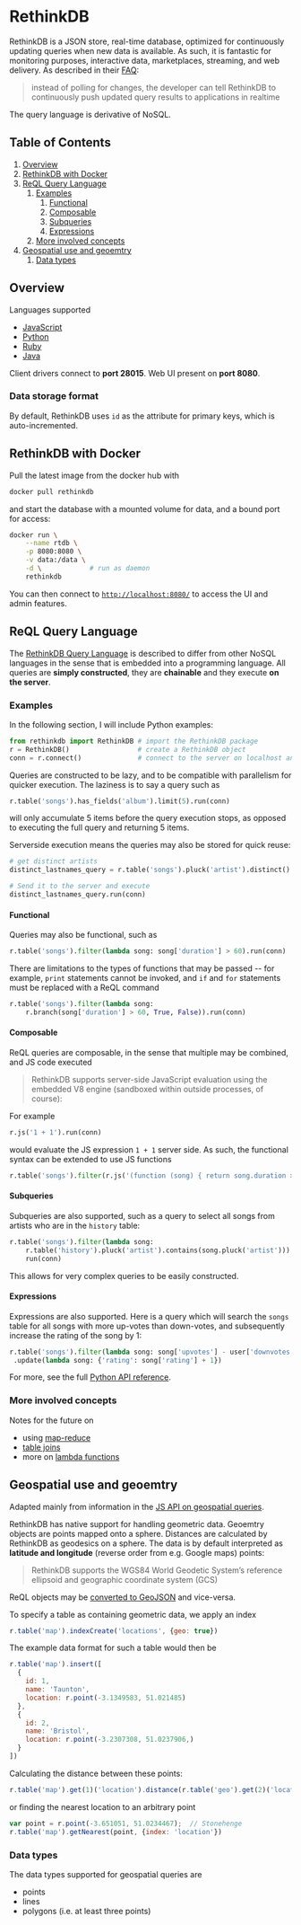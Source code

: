 # RethinkDB
RethinkDB is a JSON store, real-time database, optimized for continuously updating queries when new data is available. As such, it is fantastic for monitoring purposes, interactive data, marketplaces, streaming, and web delivery. As described in their [FAQ](https://rethinkdb.com/faq):

> instead of polling for changes, the developer can tell RethinkDB to continuously push updated query results to applications in realtime

The query language is derivative of NoSQL.

<!--BEGIN TOC-->
## Table of Contents
1. [Overview](#toc-sub-tag-0)
2. [RethinkDB with Docker](#toc-sub-tag-1)
3. [ReQL Query Language](#toc-sub-tag-2)
	1. [Examples](#toc-sub-tag-3)
		1. [Functional](#toc-sub-tag-4)
		2. [Composable](#toc-sub-tag-5)
		3. [Subqueries](#toc-sub-tag-6)
		4. [Expressions](#toc-sub-tag-7)
	2. [More involved concepts](#toc-sub-tag-8)
4. [Geospatial use and geoemtry](#toc-sub-tag-9)
	1. [Data types](#toc-sub-tag-10)
<!--END TOC-->

## Overview <a name="toc-sub-tag-0"></a>
Languages supported

- [JavaScript](https://rethinkdb.com/api/javascript/)
- [Python](https://rethinkdb.com/api/python/)
- [Ruby](https://rethinkdb.com/api/ruby/)
- [Java](https://rethinkdb.com/api/java/)

Client drivers connect to **port 28015**. Web UI present on **port 8080**.

### Data storage format
By default, RethinkDB uses `id` as the attribute for primary keys, which is auto-incremented.

## RethinkDB with Docker <a name="toc-sub-tag-1"></a>
Pull the latest image from the docker hub with 
```bash
docker pull rethinkdb
```

and start the database with a mounted volume for data, and a bound port for access:
```bash
docker run \
	--name rtdb \
	-p 8080:8080 \
	-v data:/data \
	-d \			# run as daemon
	rethinkdb
```
You can then connect to [`http://localhost:8080/`](http://localhost:8080/) to access the UI and admin features.

## ReQL Query Language <a name="toc-sub-tag-2"></a>
The [RethinkDB Query Language](https://rethinkdb.com/docs/introduction-to-reql/) is described to differ from other NoSQL languages in the sense that is embedded into a programming language. All queries are **simply constructed**, they are **chainable** and they execute **on the server**. 


### Examples <a name="toc-sub-tag-3"></a>
In the following section, I will include Python examples:

```py
from rethinkdb import RethinkDB # import the RethinkDB package
r = RethinkDB()                 # create a RethinkDB object
conn = r.connect()              # connect to the server on localhost and default port
```

Queries are constructed to be lazy, and to be compatible with parallelism for quicker execution. The laziness is to say a query such as
```py
r.table('songs').has_fields('album').limit(5).run(conn)
```
will only accumulate 5 items before the query execution stops, as opposed to executing the full query and returning 5 items.

Serverside execution means the queries may also be stored for quick reuse:
```py
# get distinct artists
distinct_lastnames_query = r.table('songs').pluck('artist').distinct()

# Send it to the server and execute
distinct_lastnames_query.run(conn)
```

#### Functional <a name="toc-sub-tag-4"></a>
Queries may also be functional, such as
```py
r.table('songs').filter(lambda song: song['duration'] > 60).run(conn)
```

There are limitations to the types of functions that may be passed -- for example, `print` statements cannot be invoked, and `if` and `for` statements must be replaced with a ReQL command
```py
r.table('songs').filter(lambda song:
    r.branch(song['duration'] > 60, True, False)).run(conn)
```

#### Composable <a name="toc-sub-tag-5"></a>
ReQL queries are composable, in the sense that multiple may be combined, and JS code executed

> RethinkDB supports server-side JavaScript evaluation using the embedded V8 engine (sandboxed within outside processes, of course):

For example
```py
r.js('1 + 1').run(conn)
```
would evaluate the JS expression `1 + 1` server side. As such, the functional syntax can be extended to use JS functions

```py
r.table('songs').filter(r.js('(function (song) { return song.duration > 60; })')).run(conn)
```
#### Subqueries <a name="toc-sub-tag-6"></a>
Subqueries are also supported, such as a query to select all songs from artists who are in the `history` table:
```py
r.table('songs').filter(lambda song:
    r.table('history').pluck('artist').contains(song.pluck('artist'))).
    run(conn)
```
This allows for very complex queries to be easily constructed.

#### Expressions <a name="toc-sub-tag-7"></a>
Expressions are also supported. Here is a query which will search the `songs` table for all songs with more up-votes than down-votes, and subsequently increase the rating of the song by 1:
```py
r.table('songs').filter(lambda song: song['upvotes'] - user['downvotes'] > 0)
 .update(lambda song: {'rating': song['rating'] + 1})
```
For more, see the full [Python API reference](https://rethinkdb.com/api/python/).

### More involved concepts <a name="toc-sub-tag-8"></a>
Notes for the future on

- using [map-reduce](https://rethinkdb.com/docs/map-reduce/)
- [table joins](https://rethinkdb.com/docs/table-joins/)
- more on [lambda functions](https://rethinkdb.com/blog/lambda-functions/)

## Geospatial use and geoemtry <a name="toc-sub-tag-9"></a>
Adapted mainly from information in the [JS API on geospatial queries](https://rethinkdb.com/docs/geo-support/javascript/).

RethinkDB has native support for handling geometric data. Geoemtry objects are points mapped onto a sphere. Distances are calculated by RethinkDB as geodesics on a sphere. The data is by default interpreted as **latitude and longitude** (reverse order from e.g. Google maps) points:

> RethinkDB supports the WGS84 World Geodetic System’s reference ellipsoid and geographic coordinate system (GCS)

ReQL objects may be [converted to GeoJSON](https://rethinkdb.com/docs/geo-support/javascript/#using-geojson) and vice-versa.

To specify a table as containing geometric data, we apply an index
```js
r.table('map').indexCreate('locations', {geo: true})

```
The example data format for such a table would then be
```js
r.table('map').insert([
  {
    id: 1,
    name: 'Taunton',
    location: r.point(-3.1349583, 51.021485)
  },
  {
    id: 2,
    name: 'Bristol',
    location: r.point(-3.2307308, 51.0237906,)
  }
])
```

Calculating the distance between these points:
```js
r.table('map').get(1)('location').distance(r.table('geo').get(2)('location'))
```
or finding the nearest location to an arbitrary point
```js
var point = r.point(-3.651051, 51.0234467);  // Stonehenge
r.table('map').getNearest(point, {index: 'location'})
```

### Data types <a name="toc-sub-tag-10"></a>
The data types supported for geospatial queries are
- points
- lines
- polygons (i.e. at least three points)
